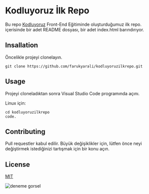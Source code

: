 # Kodluyoruz İlk Repo
Bu repo [Kodluyoruz](https:/kodluyoruz.org) Front-End Eğitiminde oluşturduğumuz ilk repo. içerisinde bir adet README dosyası, bir adet index.html barındırıyor.

## Insallation

Öncelikle projeyi clonelayın. 
```
git clone https://github.com/farukyarali/kodluyoruzilkrepo.git
```

## Usage

Projeyi cloneladıktan sonra Visual Studio Code programında açını.

Linux için:

```
cd kodluyoruzilkrepo
code.
```

## Contributing

Pull requestler kabul edilir. Büyük değişiklikler için, lütfen önce neyi değiştirmek istediğinizi tartışmak için bir konu açın.

## License

[MIT]()

![deneme gorsel](https://picsum.photos/100/150)
